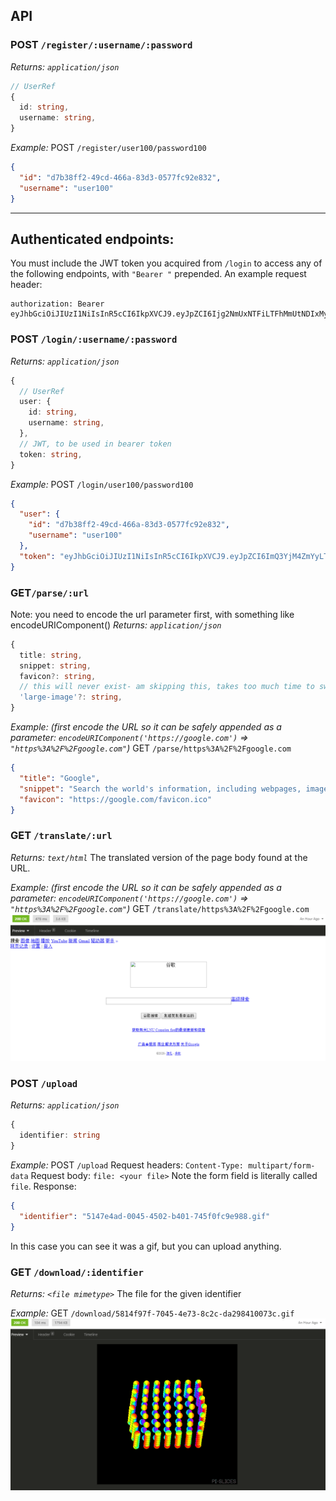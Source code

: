 
## API

### POST `/register/:username/:password`
_Returns: `application/json`_
```ts
// UserRef
{
  id: string,
  username: string,
}
```
_Example:_
POST `/register/user100/password100`
```json
{
  "id": "d7b38ff2-49cd-466a-83d3-0577fc92e832",
  "username": "user100"
}
```
----
## Authenticated endpoints:
You must include the JWT token you acquired from `/login` to access any of the following endpoints, with `"Bearer "` prepended.
An example request header:
```
authorization: Bearer eyJhbGciOiJIUzI1NiIsInR5cCI6IkpXVCJ9.eyJpZCI6Ijg2NmUxNTFiLTFhMmUtNDIxMy1iNjYxLTQxNzZkOGQyODUwMSIsInVzZXJuYW1lIjoidXNlcjIiLCJpYXQiOjE1OTg0OTM4NjEsImV4cCI6MTU5ODU4MDI2MX0.T475gLdaqaztNiFE2lCIyEMK1BuWIniBGVeYPDxDYIc
```


### POST `/login/:username/:password`
_Returns: `application/json`_
```ts
{
  // UserRef
  user: {
    id: string,
    username: string,
  },
  // JWT, to be used in bearer token
  token: string,
}
```
_Example:_
POST `/login/user100/password100`
```json
{
  "user": {
    "id": "d7b38ff2-49cd-466a-83d3-0577fc92e832",
    "username": "user100"
  },
  "token": "eyJhbGciOiJIUzI1NiIsInR5cCI6IkpXVCJ9.eyJpZCI6ImQ3YjM4ZmYyLTQ5Y2QtNDY2YS04M2QzLTA1NzdmYzkyZTgzMiIsInVzZXJuYW1lIjoidXNlcjEwMCIsImlhdCI6MTU5ODUxMTQ1OCwiZXhwIjoxNTk4NTk3ODU4fQ.MF46y1Y2GcGFxSZc8zqVKEmXCIXIdbxIfGs7Y0xhKsY"
}
```

### GET`/parse/:url`
Note: you need to encode the url parameter first, with something like encodeURIComponent()
_Returns: `application/json`_
```ts
{
  title: string,
  snippet: string,
  favicon?: string,
  // this will never exist- am skipping this, takes too much time to switch to puppeteer
  'large-image'?: string,
}
```
_Example: (first encode the URL so it can be safely appended as a parameter: `encodeURIComponent('https://google.com')` => `"https%3A%2F%2Fgoogle.com"`)_
GET `/parse/https%3A%2F%2Fgoogle.com`
```json
{
  "title": "Google",
  "snippet": "Search the world's information, including webpages, images, videos and more. Google has many special features to help you find exactly what you're looking for.",
  "favicon": "https://google.com/favicon.ico"
}
```


### GET `/translate/:url`
_Returns: `text/html`_
The translated version of the page body found at the URL.

_Example: (first encode the URL so it can be safely appended as a parameter: `encodeURIComponent('https://google.com')` => `"https%3A%2F%2Fgoogle.com"`)_
GET `/translate/https%3A%2F%2Fgoogle.com`
![Translation output (Insomnia preview)](/screenshot-translation.png)

### POST `/upload`
_Returns: `application/json`_
```ts
{
  identifier: string
}
```

_Example:_
POST `/upload`
Request headers:
`Content-Type: multipart/form-data`
Request body:
`file: <your file>`
Note the form field is literally called `file`.
Response:
```json
{
  "identifier": "5147e4ad-0045-4502-b401-745f0fc9e988.gif"
}
```
In this case you can see it was a gif, but you can upload anything.

### GET `/download/:identifier`
_Returns: `<file mimetype>`_
The file for the given identifier

_Example:_
GET `/download/5814f97f-7045-4e73-8c2c-da298410073c.gif`
![Download output (Insomnia preview)](/screenshot-download.png)

